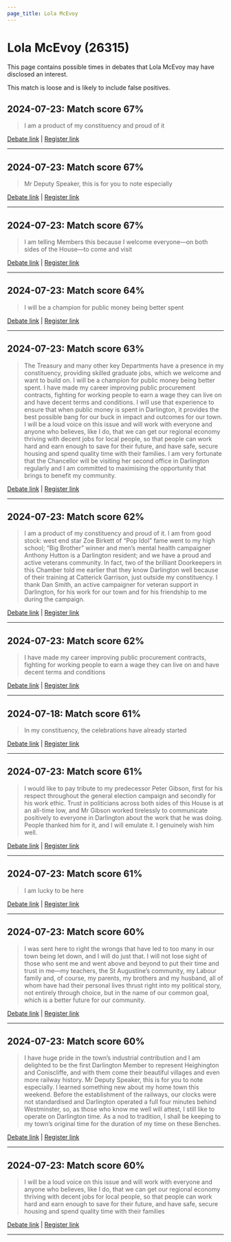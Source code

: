 ```yaml
---
page_title: Lola McEvoy
---
```


# Lola McEvoy  (26315)

This page contains possible times in debates that Lola McEvoy may have disclosed an interest.

This match is loose and is likely to include false positives. 



## 2024-07-23: Match score 67%

>I am a product of my constituency and proud of it

[Debate link](https://www.theyworkforyou.com/debates/?id=2024-07-23d.570.1) | [Register link](https://www.theyworkforyou.com/mp/26315/register)


---



## 2024-07-23: Match score 67%

>Mr Deputy Speaker, this is for you to note especially

[Debate link](https://www.theyworkforyou.com/debates/?id=2024-07-23d.570.1) | [Register link](https://www.theyworkforyou.com/mp/26315/register)


---



## 2024-07-23: Match score 67%

>I am telling Members this because I welcome everyone—on both sides of the House—to come and visit

[Debate link](https://www.theyworkforyou.com/debates/?id=2024-07-23d.570.1) | [Register link](https://www.theyworkforyou.com/mp/26315/register)


---



## 2024-07-23: Match score 64%

>I will be a champion for public money being better spent

[Debate link](https://www.theyworkforyou.com/debates/?id=2024-07-23d.570.1) | [Register link](https://www.theyworkforyou.com/mp/26315/register)


---



## 2024-07-23: Match score 63%

>The Treasury and many other key Departments have a presence in my constituency, providing skilled graduate jobs, which we welcome and want to build on. I will be a champion for public money being better spent. I have made my career improving public procurement contracts, fighting for working people to earn a wage they can live on and have decent terms and conditions. I will use that experience to ensure that when public money is spent in Darlington, it provides the best possible bang for our buck in impact and outcomes for our town. I will be a loud voice on this issue and will work with everyone and anyone who believes, like I do, that we can get our regional economy thriving with decent jobs for local people, so that people can work hard and earn enough to save for their future, and have safe, secure housing and spend quality time with their families. I am very fortunate that the Chancellor will be visiting her second office in Darlington regularly and I am committed to maximising the opportunity that brings to benefit my community.

[Debate link](https://www.theyworkforyou.com/debates/?id=2024-07-23d.570.1) | [Register link](https://www.theyworkforyou.com/mp/26315/register)


---



## 2024-07-23: Match score 62%

>I am a product of my constituency and proud of it. I am from good stock: west end star Zoe Birkett of “Pop Idol” fame went to my high school; “Big Brother” winner and men’s mental health campaigner Anthony Hutton is a Darlington resident; and we have a proud and active veterans community. In fact, two of the brilliant Doorkeepers in this Chamber told me earlier that they know Darlington well because of their training at Catterick Garrison, just outside my constituency. I thank Dan Smith, an active campaigner for veteran support in Darlington, for his work for our town and for his friendship to me during the campaign.

[Debate link](https://www.theyworkforyou.com/debates/?id=2024-07-23d.570.1) | [Register link](https://www.theyworkforyou.com/mp/26315/register)


---



## 2024-07-23: Match score 62%

>I have made my career improving public procurement contracts, fighting for working people to earn a wage they can live on and have decent terms and conditions

[Debate link](https://www.theyworkforyou.com/debates/?id=2024-07-23d.570.1) | [Register link](https://www.theyworkforyou.com/mp/26315/register)


---



## 2024-07-18: Match score 61%

>In my constituency, the celebrations have already started

[Debate link](https://www.theyworkforyou.com/debates/?id=2024-07-18f.170.4) | [Register link](https://www.theyworkforyou.com/mp/26315/register)


---



## 2024-07-23: Match score 61%

>I would like to pay tribute to my predecessor Peter Gibson, first for his respect throughout the general election campaign and secondly for his work ethic. Trust in politicians across both sides of this House is at  an all-time low, and Mr Gibson worked tirelessly to communicate positively to everyone in Darlington about the work that he was doing. People thanked him for it, and I will emulate it. I genuinely wish him well.

[Debate link](https://www.theyworkforyou.com/debates/?id=2024-07-23d.570.1) | [Register link](https://www.theyworkforyou.com/mp/26315/register)


---



## 2024-07-23: Match score 61%

>I am lucky to be here

[Debate link](https://www.theyworkforyou.com/debates/?id=2024-07-23d.570.1) | [Register link](https://www.theyworkforyou.com/mp/26315/register)


---



## 2024-07-23: Match score 60%

>I was sent here to right the wrongs that have led to too many in our town being let down, and I will do just that. I will not lose sight of those who sent me and went above and beyond to put their time and trust in me—my teachers, the St Augustine’s community, my Labour family and, of course, my parents, my brothers and my husband, all of whom have had their personal lives thrust right into my political story, not entirely through choice, but in the name of our common goal, which is a better future for our community.

[Debate link](https://www.theyworkforyou.com/debates/?id=2024-07-23d.570.1) | [Register link](https://www.theyworkforyou.com/mp/26315/register)


---



## 2024-07-23: Match score 60%

>I have huge pride in the town’s industrial contribution and I am delighted to be the first Darlington Member to represent Heighington and Coniscliffe, and with them come their beautiful villages and even more railway history. Mr Deputy Speaker, this is for you to note especially. I learned something new about my home town this weekend. Before the establishment of the railways, our clocks were not standardised and Darlington operated a full four minutes behind Westminster, so, as those who know me well will attest, I still like to operate on Darlington time. As a nod to tradition, I shall be keeping to my town’s original time for the duration of my time on these Benches.

[Debate link](https://www.theyworkforyou.com/debates/?id=2024-07-23d.570.1) | [Register link](https://www.theyworkforyou.com/mp/26315/register)


---



## 2024-07-23: Match score 60%

>I will be a loud voice on this issue and will work with everyone and anyone who believes, like I do, that we can get our regional economy thriving with decent jobs for local people, so that people can work hard and earn enough to save for their future, and have safe, secure housing and spend quality time with their families

[Debate link](https://www.theyworkforyou.com/debates/?id=2024-07-23d.570.1) | [Register link](https://www.theyworkforyou.com/mp/26315/register)


---


